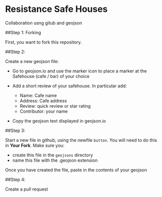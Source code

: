 
# Resistance Safe Houses

Collaboration usng gitub and geojson

##Step 1: Forking

First, you want to fork this repository. 

##Step  2: 

Create a new geojson file: 

* Go to geojson.io and use the marker icon to place a marker at the Safehouse (cafe / bar) of your choice
* Add a short review of your safehouse. In particular add:
  * Name: Cafe name
  * Address: Cafe address
  * Review: quick review or star rating
  * Contributor: your name
  
* Copy the geojson text displayed in geojson.io 

##Step  3:

Start a new file in github, using the newfile `button`. You will need to do this in __Your Fork__. Make sure you: 
* create this file in the `geojsons` directory
* name this file with the .geojson extension

Once you have created the file, paste in the contents of your geojson

##Step  4:

Create a pull request
